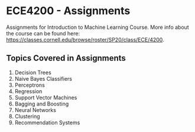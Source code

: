 # ECE4200 - Assignments
Assignments for Introduction to Machine Learning Course. More info about the course can be found here: https://classes.cornell.edu/browse/roster/SP20/class/ECE/4200. 

## Topics Covered in Assignments
1. Decision Trees
2. Naive Bayes Classifiers
3. Perceptrons
4. Regression 
5. Support Vector Machines
6. Bagging and Boosting
7. Neural Networks
8. Clustering
9. Recommendation Systems

